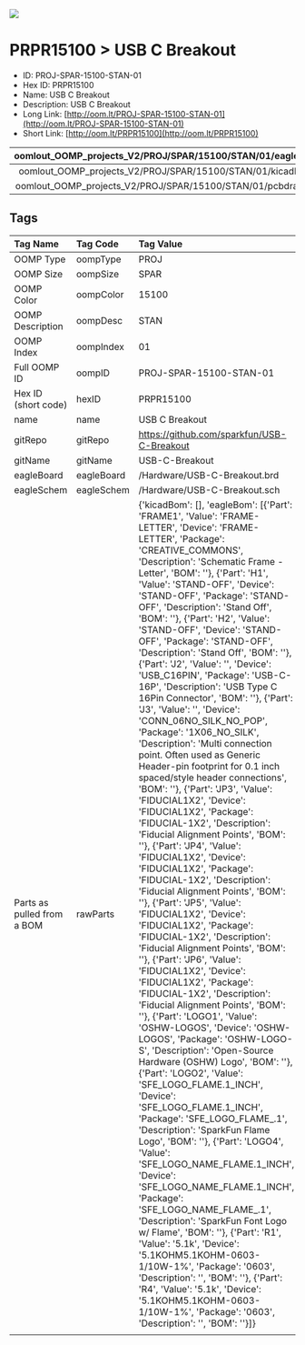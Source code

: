 


  
![][im]
# PRPR15100 > USB C Breakout

- ID: PROJ-SPAR-15100-STAN-01
- Hex ID: PRPR15100
- Name: USB C Breakout
- Description: USB C Breakout
- Long Link: [http://oom.lt/PROJ-SPAR-15100-STAN-01](http://oom.lt/PROJ-SPAR-15100-STAN-01)
- Short Link: [http://oom.lt/PRPR15100](http://oom.lt/PRPR15100)
  

|oomlout_OOMP_projects_V2/PROJ/SPAR/15100/STAN/01/eagleImage.png|oomlout_OOMP_projects_V2/PROJ/SPAR/15100/STAN/01/eagleSchemImage.png|oomlout_OOMP_projects_V2/PROJ/SPAR/15100/STAN/01/kicadPcb3dFront.png|oomlout_OOMP_projects_V2/PROJ/SPAR/15100/STAN/01/kicadPcb3dBack.png|
| :---: | :---: | :---: | :---: |
|oomlout_OOMP_projects_V2/PROJ/SPAR/15100/STAN/01/kicadPcb3d.png|oomlout_OOMP_projects_V2/PROJ/SPAR/15100/STAN/01/bomBack.png|oomlout_OOMP_projects_V2/PROJ/SPAR/15100/STAN/01/bomFront.png|oomlout_OOMP_projects_V2/PROJ/SPAR/15100/STAN/01/pcbdraw.svg|
|oomlout_OOMP_projects_V2/PROJ/SPAR/15100/STAN/01/pcbdrawBack.svg||||

## Tags
  

|Tag Name|Tag Code|Tag Value|
| :--- | :--- | :--- |
|OOMP Type|oompType|PROJ|
|OOMP Size|oompSize|SPAR|
|OOMP Color|oompColor|15100|
|OOMP Description|oompDesc|STAN|
|OOMP Index|oompIndex|01|
|Full OOMP ID|oompID|PROJ-SPAR-15100-STAN-01|
|Hex ID (short code)|hexID|PRPR15100|
|name|name|USB C Breakout|
|gitRepo|gitRepo|https://github.com/sparkfun/USB-C-Breakout|
|gitName|gitName|USB-C-Breakout|
|eagleBoard|eagleBoard|/Hardware/USB-C-Breakout.brd|
|eagleSchem|eagleSchem|/Hardware/USB-C-Breakout.sch|
|Parts as pulled from a BOM|rawParts|{'kicadBom': [], 'eagleBom': [{'Part': 'FRAME1', 'Value': 'FRAME-LETTER', 'Device': 'FRAME-LETTER', 'Package': 'CREATIVE_COMMONS', 'Description': 'Schematic Frame - Letter', 'BOM': ''}, {'Part': 'H1', 'Value': 'STAND-OFF', 'Device': 'STAND-OFF', 'Package': 'STAND-OFF', 'Description': 'Stand Off', 'BOM': ''}, {'Part': 'H2', 'Value': 'STAND-OFF', 'Device': 'STAND-OFF', 'Package': 'STAND-OFF', 'Description': 'Stand Off', 'BOM': ''}, {'Part': 'J2', 'Value': '', 'Device': 'USB_C16PIN', 'Package': 'USB-C-16P', 'Description': 'USB Type C 16Pin Connector', 'BOM': ''}, {'Part': 'J3', 'Value': '', 'Device': 'CONN_06NO_SILK_NO_POP', 'Package': '1X06_NO_SILK', 'Description': 'Multi connection point. Often used as Generic Header-pin footprint for 0.1 inch spaced/style header connections', 'BOM': ''}, {'Part': 'JP3', 'Value': 'FIDUCIAL1X2', 'Device': 'FIDUCIAL1X2', 'Package': 'FIDUCIAL-1X2', 'Description': 'Fiducial Alignment Points', 'BOM': ''}, {'Part': 'JP4', 'Value': 'FIDUCIAL1X2', 'Device': 'FIDUCIAL1X2', 'Package': 'FIDUCIAL-1X2', 'Description': 'Fiducial Alignment Points', 'BOM': ''}, {'Part': 'JP5', 'Value': 'FIDUCIAL1X2', 'Device': 'FIDUCIAL1X2', 'Package': 'FIDUCIAL-1X2', 'Description': 'Fiducial Alignment Points', 'BOM': ''}, {'Part': 'JP6', 'Value': 'FIDUCIAL1X2', 'Device': 'FIDUCIAL1X2', 'Package': 'FIDUCIAL-1X2', 'Description': 'Fiducial Alignment Points', 'BOM': ''}, {'Part': 'LOGO1', 'Value': 'OSHW-LOGOS', 'Device': 'OSHW-LOGOS', 'Package': 'OSHW-LOGO-S', 'Description': 'Open-Source Hardware (OSHW) Logo', 'BOM': ''}, {'Part': 'LOGO2', 'Value': 'SFE_LOGO_FLAME.1_INCH', 'Device': 'SFE_LOGO_FLAME.1_INCH', 'Package': 'SFE_LOGO_FLAME_.1', 'Description': 'SparkFun Flame Logo', 'BOM': ''}, {'Part': 'LOGO4', 'Value': 'SFE_LOGO_NAME_FLAME.1_INCH', 'Device': 'SFE_LOGO_NAME_FLAME.1_INCH', 'Package': 'SFE_LOGO_NAME_FLAME_.1', 'Description': 'SparkFun Font Logo w/ Flame', 'BOM': ''}, {'Part': 'R1', 'Value': '5.1k', 'Device': '5.1KOHM5.1KOHM-0603-1/10W-1%', 'Package': '0603', 'Description': '', 'BOM': ''}, {'Part': 'R4', 'Value': '5.1k', 'Device': '5.1KOHM5.1KOHM-0603-1/10W-1%', 'Package': '0603', 'Description': '', 'BOM': ''}]}|
||||



[im]: PROJ/SPAR/15100/STAN/01/kicadPcb3d_450.png
